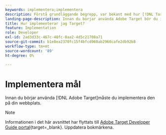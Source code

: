```yaml
---
keywords: implementera;implementera
description: Förstå grundläggande begrepp, var bekant med hur [!DNL Target] fungerar och integreras med er infrastruktur och förstår hur besökarna spåras.
landing-page-description: Innan du börjar använda Adobe Target bör du implementera det på din webbplats, förstå några grundläggande begrepp och termer och vara bekant med hur [!DNL Target] fungerar.
title: Hur implementerar jag Target?
feature: Implementation
role: Developer
exl-id: 2ad3d33c-467c-48fc-8aa2-4d5c21708a71
source-git-commit: b1e8ea2370fc15f4bfcd960ab2960cafe2db92b8
workflow-type: tm+mt
source-wordcount: '89'
ht-degree: 0%

---
```


# Implementera mål

Innan du börjar använda [!DNL Adobe Target]måste du implementera den på din webbplats.

>[!NOTE]
>
>Informationen i det här avsnittet har flyttats till [Adobe Target Developer Guide portal](https://developer.adobe.com/target/){target=_blank}. Uppdatera bokmärkena.

